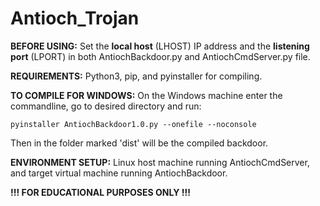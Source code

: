# Antioch_Trojan

**BEFORE USING:**
Set the __local host__ (LHOST) IP address and the __listening port__ (LPORT) in both AntiochBackdoor.py and AntiochCmdServer.py file.




**REQUIREMENTS:**
Python3, pip, and pyinstaller for compiling.




**TO COMPILE FOR WINDOWS:**
On the Windows machine enter the commandline, go to desired directory and run: 

    pyinstaller AntiochBackdoor1.0.py --onefile --noconsole

 Then in the folder marked 'dist' will be the compiled backdoor.




**ENVIRONMENT SETUP:**
Linux host machine running AntiochCmdServer, and target virtual machine running AntiochBackdoor.





**!!! FOR EDUCATIONAL PURPOSES ONLY !!!**
